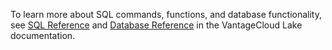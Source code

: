 To learn more about SQL commands, functions, and database functionality, see [SQL Reference](https://docs.teradata.com/access/sources/dita/topic?dita:topicPath=pea1690328177947.dita) and [Database Reference](https://docs.teradata.com/access/sources/dita/topic?dita:mapPath=phg1621910019905.ditamap&dita:ditavalPath=pny1626732985837.ditaval&dita:topicPath=iuu1631208554799.dita) in the VantageCloud Lake documentation.

